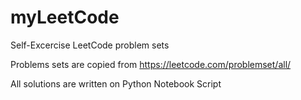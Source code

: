 # myLeetCode

Self-Excercise LeetCode problem sets

Problems sets are copied from https://leetcode.com/problemset/all/

All solutions are written on Python Notebook Script
